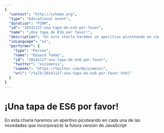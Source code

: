 ```yaml
---
{
  "context": "http://schema.org",
  "type": "Educational event",
  "duration": "P30M",
  "id": "20141127-una-tapa-de-es6-por-favor",
  "name": "¡Una tapa de ES6 por favor!",
  "description": "En esta charla haremos un aperitivo picoteando en cada una de las novedades que incorpora(rá) la futura versión de JavaScript",
  "inLanguage": "es",
  "performer": {
    "type": "Person",
    "name": "Eduard Tomàs",
    "id": "20141127-una-tapa-de-es6-por-favor",
    "twitter": "eiximenis",
    "sameAs": "https://twitter.com/@eiximenis",
    "url": "/talk/20141127-una-tapa-de-es6-por-favor.html"
  }
}
---
```

# ¡Una tapa de ES6 por favor!

En esta charla haremos un aperitivo picoteando en cada una de las novedades que incorpora(rá) la futura versión de JavaScript